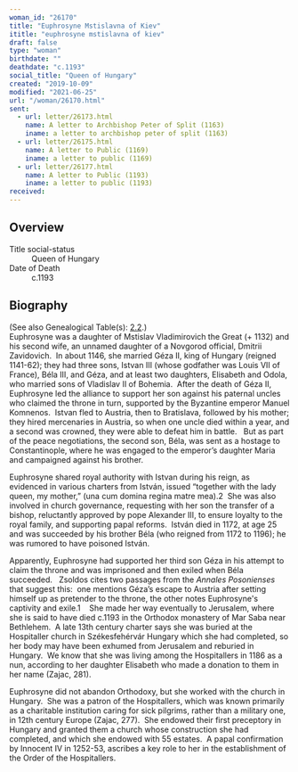 ```yaml
---
woman_id: "26170"
title: "Euphrosyne Mstislavna of Kiev"
ititle: "euphrosyne mstislavna of kiev"
draft: false
type: "woman"
birthdate: ""
deathdate: "c.1193"
social_title: "Queen of Hungary"
created: "2019-10-09"
modified: "2021-06-25"
url: "/woman/26170.html"
sent:
  - url: letter/26173.html
    name: A letter to Archbishop Peter of Split (1163)
    iname: a letter to archbishop peter of split (1163)
  - url: letter/26175.html
    name: A letter to Public (1169)
    iname: a letter to public (1169)
  - url: letter/26177.html
    name: A letter to Public (1193)
    iname: a letter to public (1193)
received:
---
```

<h2 class="mt-4">Overview</h2><dt>Title social-status</dt><dd>Queen of Hungary</dd><dt>Date of Death</dt><dd>c.1193</dd><h2 class="mt-4">Biography</h2><p>(See also Genealogical Table(s): <a href="/content/genealogy-mieszko#n">2.2</a>.)<br>
Euphrosyne was a daughter of Mstislav Vladimirovich the Great (+ 1132) and his second wife, an unnamed daughter of a Novgorod official, Dmitrii Zavidovich.&nbsp; In about 1146, she married Géza II, king of Hungary (reigned 1141-62); they had three sons, Istvan III (whose godfather was Louis VII of France), Béla III, and Géza, and at least two daughters, Elisabeth and Odola, who married sons of Vladislav II of Bohemia.&nbsp; After the death of Géza II, Euphrosyne led the alliance to support her son against his paternal uncles who claimed the throne in turn, supported by the Byzantine emperor Manuel Komnenos.&nbsp; Istvan fled to Austria, then to Bratislava, followed by his mother; they hired mercenaries in Austria, so when one uncle died within a year, and a second was crowned, they were able to defeat him in battle.&nbsp;&nbsp; But as part of the peace negotiations, the second son, Béla, was sent as a hostage to Constantinople, where he was engaged to the emperor’s daughter Maria and campaigned against his brother.&nbsp;</p><p>Euphrosyne shared royal authority with Istvan during his reign, as evidenced in various charters from István, issued “together with the lady queen, my mother,” (una cum domina regina matre mea).2&nbsp; She was also involved in church governance, requesting with her son the transfer of a bishop, reluctantly approved by pope Alexander III, to ensure loyalty to the royal family, and supporting papal reforms.&nbsp; István died in 1172, at age 25 and was succeeded by his brother Béla (who reigned from 1172 to 1196); he was rumored to have poisoned István.&nbsp;</p><p>Apparently, Euphrosyne had supported her third son&nbsp;Géza in his attempt to claim the throne and was imprisoned and then exiled when&nbsp;Béla succeeded.&nbsp; &nbsp;Zsoldos cites two passages from the <em>Annales</em> <em>Posonienses</em> that suggest this:&nbsp; one mentions&nbsp;Géza’s escape to Austria after setting himself up as pretender to the throne, the other notes Euphrosyne's captivity and exile.1&nbsp;&nbsp;<span style="background-color: transparent;">&nbsp; She made her way eventually to Jerusalem, where she is said to have died c.1193 in the Orthodox monastery of Mar Saba near Bethlehem. &nbsp;A late 13th century charter says she was buried at the Hospitaller church in Székesfehérvár Hungary which she had completed, so her body may have been exhumed from Jerusalem and reburied in Hungary.&nbsp; We know that she was living among the Hospitallers in 1186 as a nun, according to her daughter Elisabeth who made a donation to them in her name (Zajac, 281).</span></p><p>Euphrosyne did not abandon Orthodoxy, but she worked with the church in Hungary.&nbsp; She was a patron&nbsp;of the Hospitallers, which was known primarily as a charitable institution caring for sick pilgrims, rather than a military one, in 12th century Europe (Zajac, 277). &nbsp;She endowed their first preceptory in Hungary and granted them a church whose construction she had completed, and which she endowed with 55 estates.&nbsp; A papal confirmation by Innocent IV in 1252-53, ascribes a key role to her in the establishment of the Order of the Hospitallers.</p>